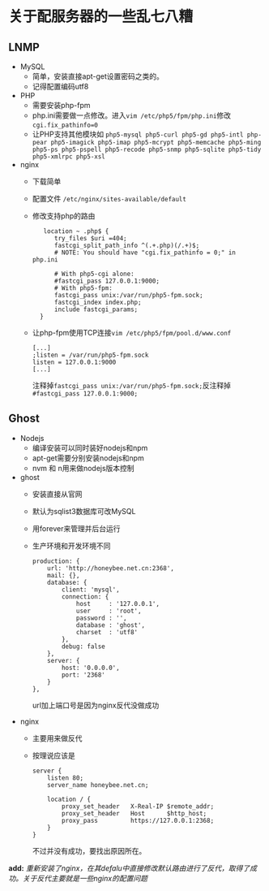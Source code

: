 # 关于配服务器的一些乱七八糟 #
## LNMP ##
+ MySQL
	+ 简单，安装直接apt-get设置密码之类的。
	+ 记得配置编码utf8
+ PHP
	+ 需要安装php-fpm	
	+ php.ini需要做一点修改。进入`vim /etc/php5/fpm/php.ini`修改`cgi.fix_pathinfo=0`
	+ 让PHP支持其他模块如 `php5-mysql php5-curl php5-gd php5-intl php-pear php5-imagick php5-imap php5-mcrypt php5-memcache php5-ming php5-ps php5-pspell php5-recode php5-snmp php5-sqlite php5-tidy php5-xmlrpc php5-xsl`
+ nginx
	+ 下载简单
	+ 配置文件 `/etc/nginx/sites-available/default `
	+ 修改支持php的路由 

			 location ~ .php$ {
                try_files $uri =404;
                fastcgi_split_path_info ^(.+.php)(/.+)$;
                # NOTE: You should have "cgi.fix_pathinfo = 0;" in php.ini

                # With php5-cgi alone:
                #fastcgi_pass 127.0.0.1:9000;
                # With php5-fpm:
                fastcgi_pass unix:/var/run/php5-fpm.sock;
                fastcgi_index index.php;
                include fastcgi_params;
        	}
	+	让php-fpm使用TCP连接`vim /etc/php5/fpm/pool.d/www.conf`
			
			[...]
			;listen = /var/run/php5-fpm.sock
			listen = 127.0.0.1:9000
			[...]
		注释掉`fastcgi_pass unix:/var/run/php5-fpm.sock;`反注释掉`#fastcgi_pass 127.0.0.1:9000;`

## Ghost ##
+	Nodejs
	+	编译安装可以同时装好nodejs和npm
	+	apt-get需要分别安装nodejs和npm
	+	nvm 和 n用来做nodejs版本控制
+	ghost
	+	安装直接从官网
	+	默认为sqlist3数据库可改MySQL
	+	用forever来管理并后台运行
	+	生产环境和开发环境不同
				 
			production: {
        		url: 'http://honeybee.net.cn:2368',
        		mail: {},
        		database: {
            		client: 'mysql',
            		connection: {
		                host     : '127.0.0.1',
		                user     : 'root',
		                password : '',
		                database : 'ghost',
		                charset  : 'utf8'
		            },
		            debug: false
		        },
		        server: {
		            host: '0.0.0.0',
		            port: '2368'
		        }
		    },
		url加上端口号是因为nginx反代没做成功
+	nginx
	+	主要用来做反代
	+	按理说应该是
		 			
			server {
			    listen 80;
			    server_name honeybee.net.cn;
			
			    location / {
			        proxy_set_header   X-Real-IP $remote_addr;
			        proxy_set_header   Host      $http_host;
			        proxy_pass         https://127.0.0.1:2368;
			    }
			}
		不过并没有成功，要找出原因所在。


**add:** *重新安装了nginx，在其defalu中直接修改默认路由进行了反代，取得了成功。关于反代主要就是一些nginx的配置问题*